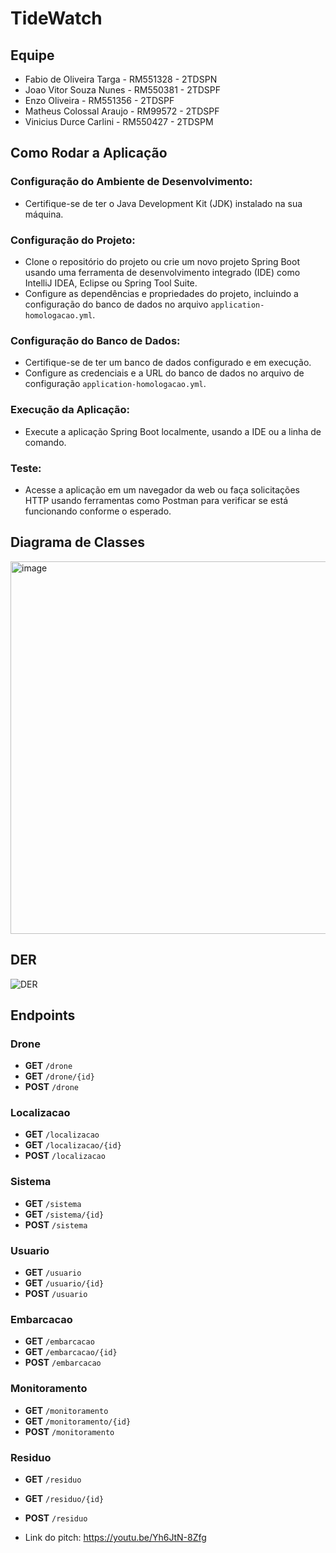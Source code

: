 # TideWatch

## Equipe
- Fabio de Oliveira Targa - RM551328 - 2TDSPN
- Joao Vitor Souza Nunes - RM550381 - 2TDSPF
- Enzo Oliveira - RM551356 - 2TDSPF
- Matheus Colossal Araujo - RM99572 - 2TDSPF
- Vinicius Durce Carlini - RM550427 - 2TDSPM

## Como Rodar a Aplicação

### Configuração do Ambiente de Desenvolvimento:
- Certifique-se de ter o Java Development Kit (JDK) instalado na sua máquina.

### Configuração do Projeto:
- Clone o repositório do projeto ou crie um novo projeto Spring Boot usando uma ferramenta de desenvolvimento integrado (IDE) como IntelliJ IDEA, Eclipse ou Spring Tool Suite.
- Configure as dependências e propriedades do projeto, incluindo a configuração do banco de dados no arquivo `application-homologacao.yml`.

### Configuração do Banco de Dados:
- Certifique-se de ter um banco de dados configurado e em execução.
- Configure as credenciais e a URL do banco de dados no arquivo de configuração `application-homologacao.yml`.

### Execução da Aplicação:
- Execute a aplicação Spring Boot localmente, usando a IDE ou a linha de comando.

### Teste:
- Acesse a aplicação em um navegador da web ou faça solicitações HTTP usando ferramentas como Postman para verificar se está funcionando conforme o esperado.

## Diagrama de Classes
<img width="596" alt="image" src="https://github.com/colossalmatheus/TideWatchGS/assets/125572827/438044dd-9555-4aac-bd2f-1a6b1f4ed4a6">


## DER
![DER]((https://github.com/colossalmatheus/TideWatchGS/assets/125572827/c46c2dad-55bb-446c-8259-efa1b2b32564)
)

## Endpoints

### Drone
- **GET** `/drone`
- **GET** `/drone/{id}`
- **POST** `/drone`

### Localizacao
- **GET** `/localizacao`
- **GET** `/localizacao/{id}`
- **POST** `/localizacao`

### Sistema
- **GET** `/sistema`
- **GET** `/sistema/{id}`
- **POST** `/sistema`

### Usuario
- **GET** `/usuario`
- **GET** `/usuario/{id}`
- **POST** `/usuario`

### Embarcacao
- **GET** `/embarcacao`
- **GET** `/embarcacao/{id}`
- **POST** `/embarcacao`

### Monitoramento
- **GET** `/monitoramento`
- **GET** `/monitoramento/{id}`
- **POST** `/monitoramento`

### Residuo
- **GET** `/residuo`
- **GET** `/residuo/{id}`
- **POST** `/residuo`

- Link do pitch: https://youtu.be/Yh6JtN-8Zfg
